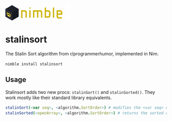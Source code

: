 [![nimble](https://raw.githubusercontent.com/knaque/nimble-tag-2/master/nimble-tag-2.png)](https://github.com/knaque/nimble-tag-2)

# stalinsort
The Stalin Sort algorithm from r/programmerhumor, implemented in Nim.

`nimble install stalinsort`


## Usage
Stalinsort adds two new procs: `stalinSort()` and `stalinSorted()`.
They work mostly like their standard library equivalents.
```nim
stalinSort(<var seq>, <algorithm.SortOrder>) # modifies the <var seq> directly.
stalinSorted(<openArray>, <algorithm.SortOrder>) # returns the sorted openArray as a seq.
```